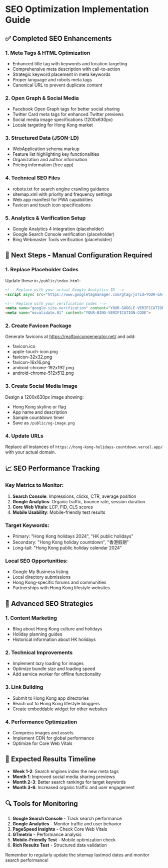 # SEO Optimization Implementation Guide

## ✅ Completed SEO Enhancements

### 1. Meta Tags & HTML Optimization
- Enhanced title tag with keywords and location targeting
- Comprehensive meta description with call-to-action
- Strategic keyword placement in meta keywords
- Proper language and robots meta tags
- Canonical URL to prevent duplicate content

### 2. Open Graph & Social Media
- Facebook Open Graph tags for better social sharing
- Twitter Card meta tags for enhanced Twitter previews
- Social media image specifications (1200x630px)
- Locale targeting for Hong Kong market

### 3. Structured Data (JSON-LD)
- WebApplication schema markup
- Feature list highlighting key functionalities
- Organization and author information
- Pricing information (free app)

### 4. Technical SEO Files
- robots.txt for search engine crawling guidance
- sitemap.xml with priority and frequency settings
- Web app manifest for PWA capabilities
- Favicon and touch icon specifications

### 5. Analytics & Verification Setup
- Google Analytics 4 integration (placeholder)
- Google Search Console verification (placeholder)
- Bing Webmaster Tools verification (placeholder)

## 🔧 Next Steps - Manual Configuration Required

### 1. Replace Placeholder Codes
Update these in `/public/index.html`:
```html
<!-- Replace with your actual Google Analytics ID -->
<script async src="https://www.googletagmanager.com/gtag/js?id=YOUR-GA4-ID"></script>

<!-- Replace with your verification codes -->
<meta name="google-site-verification" content="YOUR-GOOGLE-VERIFICATION-CODE">
<meta name="msvalidate.01" content="YOUR-BING-VERIFICATION-CODE">
```

### 2. Create Favicon Package
Generate favicons at https://realfavicongenerator.net/ and add:
- favicon.ico
- apple-touch-icon.png
- favicon-32x32.png
- favicon-16x16.png
- android-chrome-192x192.png
- android-chrome-512x512.png

### 3. Create Social Media Image
Design a 1200x630px image showing:
- Hong Kong skyline or flag
- App name and description
- Sample countdown timer
- Save as `/public/og-image.png`

### 4. Update URLs
Replace all instances of `https://hong-kong-holidays-countdown.vercel.app/` with your actual domain.

## 📈 SEO Performance Tracking

### Key Metrics to Monitor:
1. **Search Console**: Impressions, clicks, CTR, average position
2. **Google Analytics**: Organic traffic, bounce rate, session duration
3. **Core Web Vitals**: LCP, FID, CLS scores
4. **Mobile Usability**: Mobile-friendly test results

### Target Keywords:
- Primary: "Hong Kong holidays 2024", "HK public holidays"
- Secondary: "Hong Kong holiday countdown", "香港假期"
- Long-tail: "Hong Kong public holiday calendar 2024"

### Local SEO Opportunities:
- Google My Business listing
- Local directory submissions
- Hong Kong-specific forums and communities
- Partnerships with Hong Kong lifestyle websites

## 🚀 Advanced SEO Strategies

### 1. Content Marketing
- Blog about Hong Kong culture and holidays
- Holiday planning guides
- Historical information about HK holidays

### 2. Technical Improvements
- Implement lazy loading for images
- Optimize bundle size and loading speed
- Add service worker for offline functionality

### 3. Link Building
- Submit to Hong Kong app directories
- Reach out to Hong Kong lifestyle bloggers
- Create embeddable widget for other websites

### 4. Performance Optimization
- Compress images and assets
- Implement CDN for global performance
- Optimize for Core Web Vitals

## 🎯 Expected Results Timeline

- **Week 1-2**: Search engines index the new meta tags
- **Month 1**: Improved social media sharing previews
- **Month 2-3**: Better search rankings for target keywords
- **Month 3-6**: Increased organic traffic and user engagement

## 🔍 Tools for Monitoring

1. **Google Search Console** - Track search performance
2. **Google Analytics** - Monitor traffic and user behavior
3. **PageSpeed Insights** - Check Core Web Vitals
4. **GTmetrix** - Performance analysis
5. **Mobile-Friendly Test** - Mobile optimization check
6. **Rich Results Test** - Structured data validation

Remember to regularly update the sitemap lastmod dates and monitor search performance!
